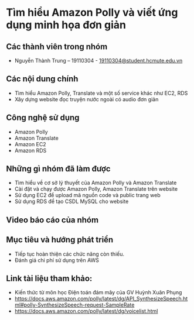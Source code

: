 # Tìm hiểu Amazon Polly và viết ứng dụng minh họa đơn giản

## Các thành viên trong nhóm
* Nguyễn Thành Trung – 19110304 - 19110304@student.hcmute.edu.vn

## Các nội dung chính
* Tìm hiểu Amazon Polly, Translate và một số service khác như EC2, RDS
* Xây dựng website đọc truyện nước ngoài có audio đơn giản

## Công nghệ sử dụng
* Amazon Polly
* Amazon Translate
* Amazon EC2
* Amazon RDS

## Những gì nhóm đã làm được
* Tìm hiểu về cơ sở lý thuyết của Amazon Polly và Amazon Translate
* Cài đặt và chạy được Amazon Polly, Amazon Translate trên website
* Sử dụng EC2 để upload mã nguồn code và public trang web
* Sử dụng RDS để tạo CSDL MySQL cho website

## Video báo cáo của nhóm

## Mục tiêu và hướng phát triển 
* Tiếp tục hoàn thiện các chức năng còn thiếu.
* Đánh giá chi phí sử dụng trên AWS

## Link tài liệu tham khảo: 
* Kiến thức từ môn học Điện toán đám mây của GV Huỳnh Xuân Phụng
* https://docs.aws.amazon.com/polly/latest/dg/API_SynthesizeSpeech.html#polly-SynthesizeSpeech-request-SampleRate
* https://docs.aws.amazon.com/polly/latest/dg/voicelist.html